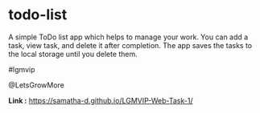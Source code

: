 # todo-list
 A simple ToDo list app which helps to manage your work. You can add a task, view task, and delete it after completion. The app saves the tasks to the local storage until you delete them.

 #lgmvip
 
 @LetsGrowMore
 
**Link :** https://samatha-d.github.io/LGMVIP-Web-Task-1/

